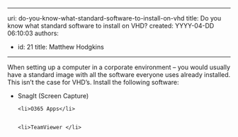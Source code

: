 

---
uri: do-you-know-what-standard-software-to-install-on-vhd
title: Do you know what standard software to install on VHD?
created: YYYY-04-DD 06:10:03
authors:
  - id: 21
    title: Matthew Hodgkins
---




<span class='intro'> 
  <p>When setting up a computer in a corporate environment – you would usually have a standard image with all the software everyone uses already installed. This isn’t the case for VHD’s. Install the following software&#58;</p>
<ul>
    <li>​SnagIt (Screen Capture) </li>
    
    <li>O365 Apps</li>
    
    
    <li>TeamViewer </li>
</ul>
 </span>




